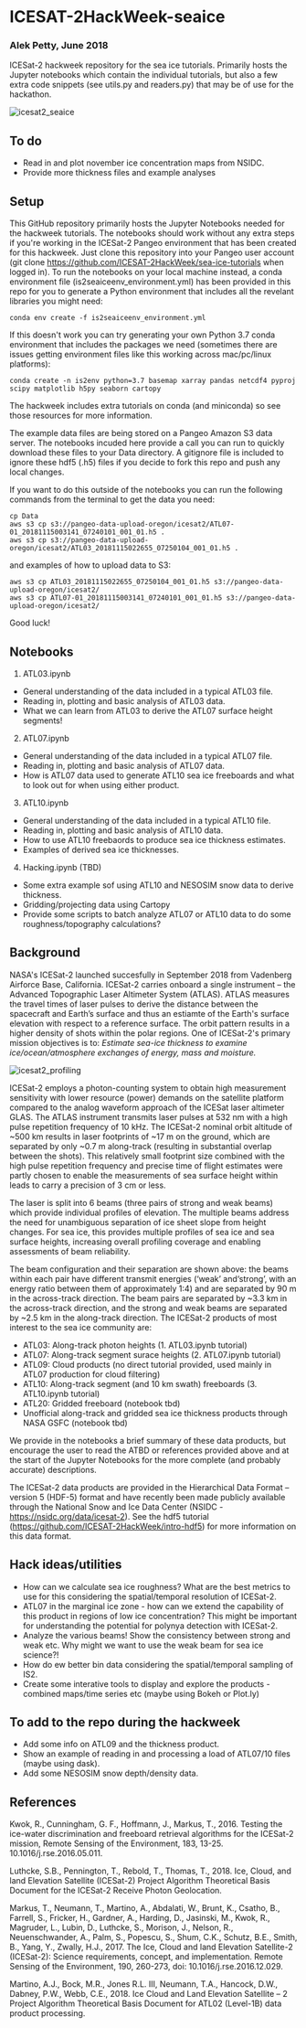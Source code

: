 # ICESAT-2HackWeek-seaice
### Alek Petty, June 2018   
ICESat-2 hackweek repository for the sea ice tutorials. Primarily hosts the Jupyter notebooks which contain the individual tutorials, but also a few extra code snippets (see utils.py and readers.py) that may be of use for the hackathon.   

![icesat2_seaice](./Images/icesat2_seaice.png?raw=true "ICESat-2 profiling the sea ice surface, taken from the ICESat-2 website (Satellite image courtesy of Orbital
Earth image illustrating AMSR-E sea ice courtesy of the NASA Scientific Visualization Studio)")

## To do
* Read in and plot november ice concentration maps from NSIDC. 
* Provide more thickness files and example analyses


## Setup

This GitHub repository primarily hosts the Jupyter Notebooks needed for the hackweek tutorials. The notebooks should work without any extra steps if you're working in the ICESat-2 Pangeo environment that has been created for this hackweek. Just clone this repository into your Pangeo user account (git clone https://github.com/ICESAT-2HackWeek/sea-ice-tutorials when logged in). To run the notebooks on your local machine instead, a conda environment file (is2seaiceenv_environment.yml) has been provided in this repo for you to generate a Python environment that includes all the revelant libraries you might need:
```
conda env create -f is2seaiceenv_environment.yml
```

If this doesn't work you can try generating your own Python 3.7 conda environment that includes the packages we need (sometimes there are issues getting environment files like this working across mac/pc/linux platforms):
```
conda create -n is2env python=3.7 basemap xarray pandas netcdf4 pyproj scipy matplotlib h5py seaborn cartopy
```

The hackweek includes extra tutorials on conda (and miniconda) so see those resources for more information. 

The example data files are being stored on a Pangeo Amazon S3 data server. The notebooks incuded here provide a call you can run to quickly download these files to your Data directory. A gitignore file is included to ignore these hdf5 (.h5) files if you decide to fork this repo and push any local changes. 

If you want to do this outside of the notebooks you can run the following commands from the terminal to get the data you need:
```
cp Data
aws s3 cp s3://pangeo-data-upload-oregon/icesat2/ATL07-01_20181115003141_07240101_001_01.h5 .
aws s3 cp s3://pangeo-data-upload-oregon/icesat2/ATL03_20181115022655_07250104_001_01.h5 .
```
and examples of how to upload  data  to S3:

```
aws s3 cp ATL03_20181115022655_07250104_001_01.h5 s3://pangeo-data-upload-oregon/icesat2/
aws s3 cp ATL07-01_20181115003141_07240101_001_01.h5 s3://pangeo-data-upload-oregon/icesat2/
```

Good luck!

## Notebooks

1. ATL03.ipynb
* General understanding of the data included in a typical ATL03 file.
* Reading in, plotting and basic analysis of ATL03 data.
* What we can learn from ATL03 to derive the ATL07 surface height segments!

2. ATL07.ipynb
* General understanding of the data included in a typical ATL07 file.
* Reading in, plotting and basic analysis of ATL07 data.
* How is ATL07 data used to generate ATL10 sea ice freeboards and what to look out for when using either product.

3. ATL10.ipynb
* General understanding of the data included in a typical ATL10 file.
* Reading in, plotting and basic analysis of ATL10 data.
* How to use ATL10 freebaords to produce sea ice thickness estimates.
* Examples of derived sea ice thicknesses.

4. Hacking.ipynb (TBD)
* Some extra example sof using ATL10 and NESOSIM snow data to derive thickness.
* Gridding/projecting data using Cartopy
* Provide some scripts to batch analyze ATL07 or ATL10 data to do some roughness/topography calculations?


## Background

NASA's ICESat-2 launched succesfully in September 2018 from Vadenberg Airforce Base, California. ICESat-2 carries onboard a single instrument – the Advanced Topographic Laser Altimeter System (ATLAS). ATLAS measures the travel times of laser pulses to derive the distance between the spacecraft and Earth’s surface and thus an estiamte of the Earth's surface elevation with respect to a reference surface. The orbit pattern results in a higher density of shots within the polar regions. One of ICESat-2's primary mission objectives is to: *Estimate sea-ice thickness to examine ice/ocean/atmosphere exchanges of energy, mass and moisture.*

![icesat2_profiling](./Images/icesat2_profiling.png?raw=true "ICESat-2 profiling the sea ice surface, figure taken from the ATL07/10 ATBD document")

ICESat-2 employs a photon-counting system to obtain high measurement sensitivity with lower resource (power) demands on the satellite platform compared to the analog waveform approach of the ICESat laser altimeter GLAS. The ATLAS instrument transmits laser pulses at 532 nm with a high pulse repetition frequency of 10 kHz. The ICESat-2 nominal orbit altitude of ~500 km results in laser footprints of ~17 m on the ground, which are separated by only ~0.7 m along-track (resulting in substantial overlap between the shots). This relatively small footprint size combined with the high pulse repetition frequency and  precise time of flight estimates were partly chosen to enable the measurements of sea surface height within leads to carry a precision of 3 cm or less. 

The laser is split into 6 beams (three pairs of strong and weak beams) which provide individual profiles of elevation. The multiple beams address the need for unambiguous separation of ice sheet slope from height changes. For sea ice, this provides multiple profiles of sea ice and sea surface heights, increasing overall profiling coverage and enabling assessments of beam reliability. 

The beam configuration and their separation are shown above: the beams within each pair have different transmit energies (‘weak’ and‘strong’, with an energy ratio between them of approximately 1:4) and are separated by 90 m in the across-track direction. The beam pairs are separated by ~3.3 km in the across-track direction, and the strong and weak beams are separated by ~2.5 km in the along-track direction. The ICESat-2 products of most interest to the sea ice community are:

* ATL03: Along-track photon heights (1. ATL03.ipynb tutorial) 
* ATL07: Along-track segment surace heights (2. ATL07.ipynb tutorial) 
* ATL09: Cloud products (no direct tutorial provided, used mainly in ATL07 production for cloud filtering)
* ATL10: Along-track segment (and 10 km swath) freeboards (3. ATL10.ipynb tutorial) 
* ATL20: Gridded freeboard (notebook tbd)
* Unofficial along-track and gridded sea ice thickness products through NASA GSFC (notebook tbd)

We provide in the notebooks a brief summary of these data products, but encourage the user to read the ATBD or references provided above and at the start of the Jupyter Notebooks for the more complete (and probably accurate) descriptions.

The ICESat-2 data products are provided in the Hierarchical Data Format – version 5 (HDF-5) format and have recently been made publicly available through the National Snow and Ice Data Center (NSIDC - https://nsidc.org/data/icesat-2). See the hdf5 tutorial (https://github.com/ICESAT-2HackWeek/intro-hdf5) for more information on this data format.

## Hack ideas/utilities

* How can we calculate sea ice roughness? What are the best metrics to use for this considering the spatial/temporal resolution of ICESat-2.
* ATL07 in the marginal ice zone - how can we extend the capability of this product in regions of low ice concentration? This might be important for understanding the potential for polynya detection with ICESat-2.
* Analyze the various beams! Show the consistency between strong and weak etc. Why might we want to use the weak beam for sea ice science?!
* How do ew better bin data considering the spatial/temporal sampling of IS2.
* Create some interative tools to display and explore the products - combined maps/time series etc (maybe using Bokeh or Plot.ly)



## To add to the repo during the hackweek

* Add some info on ATL09 and the thickness product.
* Show an example of reading in and processing a load of ATL07/10 files (maybe using dask).
* Add some NESOSIM snow depth/density data.

## References

Kwok, R., Cunningham, G. F., Hoffmann, J., Markus, T., 2016. Testing the ice-water discrimination and freeboard retrieval algorithms for the ICESat-2 mission, Remote Sensing of the Environment, 183, 13-25. 10.1016/j.rse.2016.05.011.

Luthcke, S.B., Pennington, T., Rebold, T., Thomas,  T., 2018. Ice, Cloud, and land Elevation Satellite (ICESat-2) Project Algorithm Theoretical Basis Document for the ICESat-2 Receive Photon Geolocation.

Markus, T., Neumann, T., Martino, A., Abdalati, W., Brunt, K., Csatho, B., Farrell, S., Fricker, H., Gardner, A., Harding, D., Jasinski, M., Kwok, R., Magruder, L., Lubin, D., Luthcke, S., Morison, J., Nelson, R., Neuenschwander, A., Palm, S., Popescu, S., Shum, C.K., Schutz, B.E., Smith, B., Yang, Y., Zwally, H.J., 2017. The Ice, Cloud and land Elevation Satellite-2 (ICESat-2): Science requirements, concept, and implementation. Remote Sensing of the Environment, 190, 260-273, doi: 10.1016/j.rse.2016.12.029.

Martino, A.J., Bock, M.R., Jones R.L. III, Neumann, T.A., Hancock, D.W., Dabney, P.W., Webb, C.E., 2018. Ice Cloud and Land Elevation Satellite – 2 Project Algorithm Theoretical Basis Document for ATL02 (Level-1B) data product processing. 
